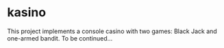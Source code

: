 # kasino
This project implements a console casino with two games:
Black Jack and one-armed bandit.
To be continued...
